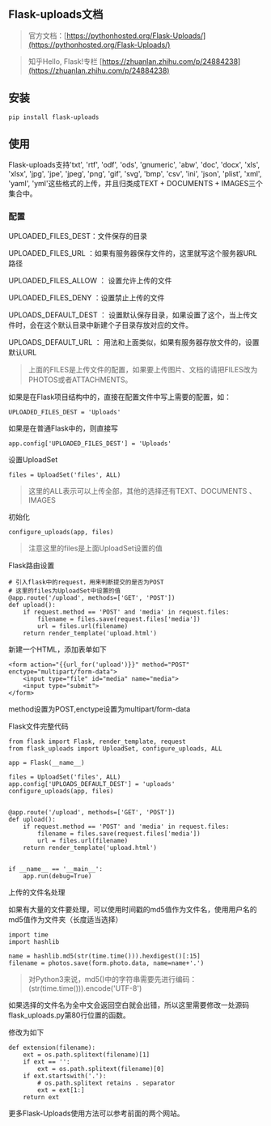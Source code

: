 ## Flask-uploads文档

> 官方文档：[https://pythonhosted.org/Flask-Uploads/](https://pythonhosted.org/Flask-Uploads/)

> 知乎Hello, Flask!专栏 [https://zhuanlan.zhihu.com/p/24884238](https://zhuanlan.zhihu.com/p/24884238)


## 安装

```
pip install flask-uploads
```

## 使用

Flask-uploads支持'txt', 'rtf', 'odf', 'ods', 'gnumeric', 'abw', 'doc', 'docx', 'xls', 'xlsx', 'jpg', 'jpe', 'jpeg', 'png', 'gif', 'svg', 'bmp', 'csv', 'ini', 'json', 'plist', 'xml', 'yaml', 'yml'这些格式的上传，并且归类成TEXT + DOCUMENTS + IMAGES三个集合中。


### 配置

UPLOADED_FILES_DEST：文件保存的目录

UPLOADED_FILES_URL ：如果有服务器保存文件的，这里就写这个服务器URL路径

UPLOADED_FILES_ALLOW ： 设置允许上传的文件

UPLOADED_FILES_DENY ：设置禁止上传的文件

UPLOADS_DEFAULT_DEST ： 设置默认保存目录，如果设置了这个，当上传文件时，会在这个默认目录中新建个子目录存放对应的文件。

UPLOADS_DEFAULT_URL ： 用法和上面类似，如果有服务器存放文件的，设置默认URL

> 上面的FILES是上传文件的配置，如果要上传图片、文档的请把FILES改为PHOTOS或者ATTACHMENTS。



如果是在Flask项目结构中的，直接在配置文件中写上需要的配置，如：

```
UPLOADED_FILES_DEST = 'Uploads'
```

如果是在普通Flask中的，则直接写

```
app.config['UPLOADED_FILES_DEST'] = 'Uploads'
```



设置UploadSet

```
files = UploadSet('files', ALL)
```

> 这里的ALL表示可以上传全部，其他的选择还有TEXT、DOCUMENTS 、IMAGES

初始化

```
configure_uploads(app, files)
```

> 注意这里的files是上面UploadSet设置的值


Flask路由设置

```
# 引入flask中的request，用来判断提交的是否为POST
# 这里的files为UploadSet中设置的值
@app.route('/upload', methods=['GET', 'POST'])
def upload():
    if request.method == 'POST' and 'media' in request.files:
        filename = files.save(request.files['media'])
        url = files.url(filename)
    return render_template('upload.html')
```

新建一个HTML，添加表单如下

```
<form action="{{url_for('upload')}}" method="POST" enctype="multipart/form-data">
    <input type="file" id="media" name="media">
    <input type="submit">
</form>
```

method设置为POST,enctype设置为multipart/form-data


Flask文件完整代码

```
from flask import Flask, render_template, request
from flask_uploads import UploadSet, configure_uploads, ALL

app = Flask(__name__)

files = UploadSet('files', ALL)
app.config['UPLOADS_DEFAULT_DEST'] = 'uploads'
configure_uploads(app, files)


@app.route('/upload', methods=['GET', 'POST'])
def upload():
    if request.method == 'POST' and 'media' in request.files:
        filename = files.save(request.files['media'])
        url = files.url(filename)
    return render_template('upload.html')


if __name__ == '__main__':
    app.run(debug=True)
```


上传的文件名处理

如果有大量的文件要处理，可以使用时间戳的md5值作为文件名，使用用户名的md5值作为文件夹（长度适当选择）

```
import time
import hashlib

name = hashlib.md5(str(time.time())).hexdigest()[:15]
filename = photos.save(form.photo.data, name=name+'.')
```

>对Python3来说，md5()中的字符串需要先进行编码：
(str(time.time())).encode('UTF-8')

如果选择的文件名为全中文会返回空白就会出错，所以这里需要修改一处源码flask_uploads.py第80行位置的函数。

修改为如下
```
def extension(filename):
    ext = os.path.splitext(filename)[1]
    if ext == '':
        ext = os.path.splitext(filename)[0]
    if ext.startswith('.'):
        # os.path.splitext retains . separator
        ext = ext[1:]
    return ext
```


更多Flask-Uploads使用方法可以参考前面的两个网站。